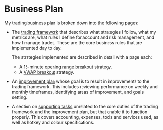 # Business Plan

My trading business plan is broken down into the following pages:

- The [trading framework](trading-framework) that describes what strategies I follow, what my metrics are, what rules I define for account and risk management, and how I manage trades. These are the core business rules that are implemented day to day. 
  
  The strategies implemented are described in detail with a page each:
	- A 15-minute [opening range breakout](strategies/opening-range-breakout) strategy.
	- A [VWAP breakout](strategies/vwap-breakout) strategy.
	  
- An [improvement plan](improvement-plan) whose goal is to result in improvements to the trading framework. This includes reviewing performance on weekly and monthly timeframes, identifying areas of improvement, and goals setting.
  
- A section on [supporting tasks](supporting.md) unrelated to the core duties of the trading framework and the improvement plan, but that enable it to function properly. This covers accounting, expenses, tools and services used, as well as hotkey and colour specifications.
